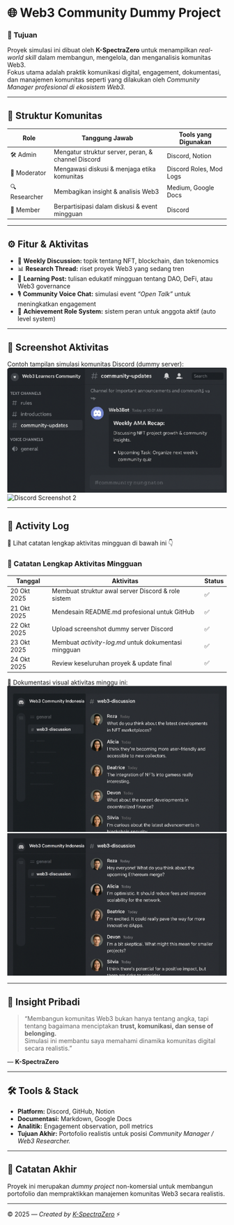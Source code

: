 # 🌐 Web3 Community Dummy Project

### 🎯 Tujuan
Proyek simulasi ini dibuat oleh **K-SpectraZero** untuk menampilkan *real-world skill* dalam membangun, mengelola, dan menganalisis komunitas Web3.  
Fokus utama adalah praktik komunikasi digital, engagement, dokumentasi, dan manajemen komunitas seperti yang dilakukan oleh *Community Manager profesional di ekosistem Web3.*

---

## 🧩 Struktur Komunitas
| Role | Tanggung Jawab | Tools yang Digunakan |
|------|-----------------|----------------------|
| 🛠️ Admin | Mengatur struktur server, peran, & channel Discord | Discord, Notion |
| 💬 Moderator | Mengawasi diskusi & menjaga etika komunitas | Discord Roles, Mod Logs |
| 🔍 Researcher | Membagikan insight & analisis Web3 | Medium, Google Docs |
| 👥 Member | Berpartisipasi dalam diskusi & event mingguan | Discord |

---

## ⚙️ Fitur & Aktivitas
- 🪩 **Weekly Discussion:** topik tentang NFT, blockchain, dan tokenomics  
- 📊 **Research Thread:** riset proyek Web3 yang sedang tren  
- 🧠 **Learning Post:** tulisan edukatif mingguan tentang DAO, DeFi, atau Web3 governance  
- 🎙️ **Community Voice Chat:** simulasi event *“Open Talk”* untuk meningkatkan engagement  
- 🏅 **Achievement Role System:** sistem peran untuk anggota aktif (auto level system)

---

## 📸 Screenshot Aktivitas
Contoh tampilan simulasi komunitas Discord (dummy server):  
![Discord Screenshot 1](IMG_20251026_110050.png)
![Discord Screenshot 2](IMG_20251026_121740.png)

---

## 🧾 Activity Log
📘 Lihat catatan lengkap aktivitas mingguan di bawah ini 👇  

### 📆 Catatan Lengkap Aktivitas Mingguan
| Tanggal | Aktivitas | Status |
|----------|------------|--------|
| 20 Okt 2025 | Membuat struktur awal server Discord & role sistem | ✅ |
| 21 Okt 2025 | Mendesain README.md profesional untuk GitHub | ✅ |
| 22 Okt 2025 | Upload screenshot dummy server Discord | ✅ |
| 23 Okt 2025 | Membuat *activity-log.md* untuk dokumentasi mingguan | ✅ |
| 24 Okt 2025 | Review keseluruhan proyek & update final | ✅ |

📸 Dokumentasi visual aktivitas minggu ini:  
![Log Screenshot 1](IMG_20251026_183624.png
)
![Log Screenshot 2](IMG_20251026_183200.png)

---

## 🧭 Insight Pribadi
> “Membangun komunitas Web3 bukan hanya tentang angka, tapi tentang bagaimana menciptakan **trust, komunikasi, dan sense of belonging.**  
> Simulasi ini membantu saya memahami dinamika komunitas digital secara realistis.”

— **K-SpectraZero**

---

## 🛠️ Tools & Stack
- **Platform:** Discord, GitHub, Notion  
- **Documentasi:** Markdown, Google Docs  
- **Analitik:** Engagement observation, poll metrics  
- **Tujuan Akhir:** Portofolio realistis untuk posisi *Community Manager / Web3 Researcher.*

---

## 🧩 Catatan Akhir
Proyek ini merupakan *dummy project* non-komersial untuk membangun portofolio dan mempraktikkan manajemen komunitas Web3 secara realistis.

---

© 2025 — *Created by [K-SpectraZero](https://github.com/Spectra-zero)* ⚡
